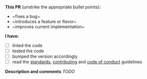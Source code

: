 **This PR** (unstrike the appropriate bullet points)**:**
  - ~fixes a bug~
  - ~introduces a feature or flavor~
  - ~improves current implementation~

**I have:**
  - [ ] linted the code
  - [ ] tested the code
  - [ ] bumped the version accordingly
  - [ ] read the [standards](../blob/develop/.github/STANDARDS.md), [contributing](../blob/develop/.github/CONTRIBUTING.md) and [code of conduct](../blob/develop/.github/CODE_OF_CONDUCT.md) guidelines

**Description and comments**
_TODO_

